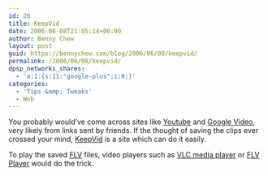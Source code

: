 ```yaml
---
id: 20
title: KeepVid
date: 2006-06-08T21:05:14+00:00
author: Benny Chew
layout: post
guid: https://bennychew.com/blog/2006/06/08/keepvid/
permalink: /2006/06/08/keepvid/
dpsp_networks_shares:
  - 'a:1:{s:11:"google-plus";i:0;}'
categories:
  - 'Tips &amp; Tweaks'
  - Web
---
```

You probably would&#8217;ve come across sites like <a target="_blank" href="http://www.youtube.com/">Youtube</a> and <a target="_blank" href="http://video.google.com/">Google Video</a>, very likely from links sent by friends. If the thought of saving the clips ever crossed your mind, <a target="_blank" href="http://keepvid.com/">KeepVid</a> is a site which can do it easily.

To play the saved <a target="_blank" href="http://en.wikipedia.org/wiki/FLV">FLV</a> files, video players such as <a target="_blank" href="http://www.videolan.org/vlc/">VLC media player</a> or <a target="_blank" href="http://www.martijndevisser.com/blog/article/flv-player-updated">FLV Player</a> would do the trick.